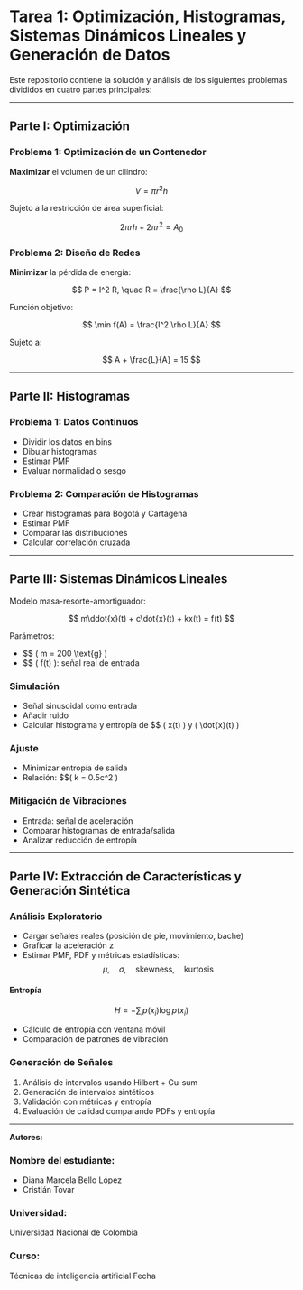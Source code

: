 # Tarea 1: Optimización, Histogramas, Sistemas Dinámicos Lineales y Generación de Datos

Este repositorio contiene la solución y análisis de los siguientes problemas divididos en cuatro partes principales:

---

## Parte I: Optimización

### Problema 1: Optimización de un Contenedor

**Maximizar** el volumen de un cilindro:

$$ V = \pi r^2 h $$

Sujeto a la restricción de área superficial:

$$ 2\pi rh + 2\pi r^2 = A_0 $$

### Problema 2: Diseño de Redes

**Minimizar** la pérdida de energía:

$$ P = I^2 R, \quad R = \frac{\rho L}{A} $$

Función objetivo:

$$ \min f(A) = \frac{I^2 \rho L}{A} $$

Sujeto a:

$$ A + \frac{L}{A} = 15 $$

---

## Parte II: Histogramas

### Problema 1: Datos Continuos

- Dividir los datos en bins  
- Dibujar histogramas  
- Estimar PMF  
- Evaluar normalidad o sesgo

### Problema 2: Comparación de Histogramas

- Crear histogramas para Bogotá y Cartagena  
- Estimar PMF  
- Comparar las distribuciones  
- Calcular correlación cruzada

---

## Parte III: Sistemas Dinámicos Lineales

Modelo masa-resorte-amortiguador:

$$ m\ddot{x}(t) + c\dot{x}(t) + kx(t) = f(t) $$

Parámetros:

- $$ \( m = 200 \text{g} \)  
- $$ \( f(t) \): señal real de entrada

### Simulación

- Señal sinusoidal como entrada  
- Añadir ruido  
- Calcular histograma y entropía de $$ \( x(t) \) y \( \dot{x}(t) \)

### Ajuste

- Minimizar entropía de salida  
- Relación: $$\( k = 0.5c^2 \)

### Mitigación de Vibraciones

- Entrada: señal de aceleración  
- Comparar histogramas de entrada/salida  
- Analizar reducción de entropía

---

## Parte IV: Extracción de Características y Generación Sintética

### Análisis Exploratorio

- Cargar señales reales (posición de pie, movimiento, bache)  
- Graficar la aceleración z  
- Estimar PMF, PDF y métricas estadísticas:  
  $$ \mu, \quad \sigma, \quad \text{skewness}, \quad \text{kurtosis} $$

#### Entropía

$$ H = -\sum_i p(x_i) \log p(x_i) $$

- Cálculo de entropía con ventana móvil  
- Comparación de patrones de vibración

### Generación de Señales

1. Análisis de intervalos usando Hilbert + Cu-sum  
2. Generación de intervalos sintéticos  
3. Validación con métricas y entropía  
4. Evaluación de calidad comparando PDFs y entropía

---

**Autores:**  
### Nombre del estudiante: 
- Diana Marcela Bello López
- Cristián Tovar
### Universidad:
Universidad Nacional de Colombia
### Curso: 
Técnicas de inteligencia artificial
Fecha
